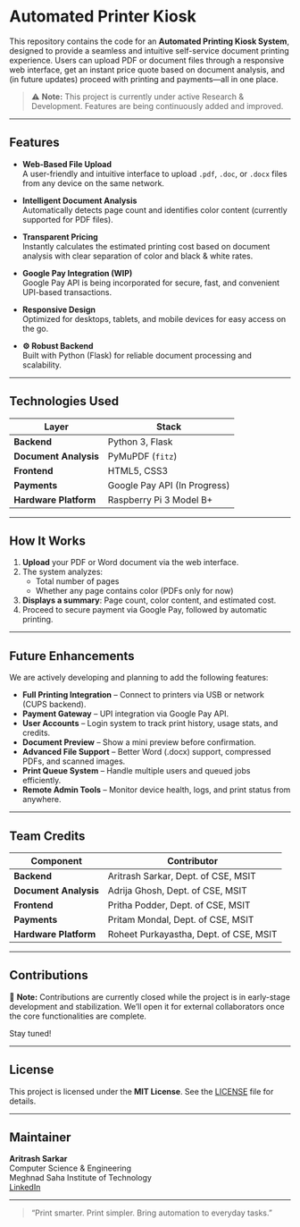# Automated Printer Kiosk

This repository contains the code for an **Automated Printing Kiosk System**, designed to provide a seamless and intuitive self-service document printing experience. Users can upload PDF or document files through a responsive web interface, get an instant price quote based on document analysis, and (in future updates) proceed with printing and payments—all in one place.

> ⚠️ **Note:** This project is currently under active Research & Development. Features are being continuously added and improved.

---

##  Features

- **Web-Based File Upload**  
  A user-friendly and intuitive interface to upload `.pdf`, `.doc`, or `.docx` files from any device on the same network.

- **Intelligent Document Analysis**  
  Automatically detects page count and identifies color content (currently supported for PDF files).

- **Transparent Pricing**  
  Instantly calculates the estimated printing cost based on document analysis with clear separation of color and black & white rates.

- **Google Pay Integration (WIP)**  
  Google Pay API is being incorporated for secure, fast, and convenient UPI-based transactions.

- **Responsive Design**  
  Optimized for desktops, tablets, and mobile devices for easy access on the go.

- **⚙ Robust Backend**  
  Built with Python (Flask) for reliable document processing and scalability.

---

##  Technologies Used

| Layer                 | Stack                      |
|----------------------|----------------------------|
| **Backend**          | Python 3, Flask             |
| **Document Analysis**| PyMuPDF (`fitz`)            |
| **Frontend**         | HTML5, CSS3                 |
| **Payments**         | Google Pay API (In Progress)|
| **Hardware Platform**| Raspberry Pi 3 Model B+     |

---

## How It Works

1. **Upload** your PDF or Word document via the web interface.
2. The system analyzes:
   - Total number of pages
   - Whether any page contains color (PDFs only for now)
3. **Displays a summary**: Page count, color content, and estimated cost.
4. Proceed to secure payment via Google Pay, followed by automatic printing.

---

## Future Enhancements

We are actively developing and planning to add the following features:

- **Full Printing Integration** – Connect to printers via USB or network (CUPS backend).
- **Payment Gateway** – UPI integration via Google Pay API.
- **User Accounts** – Login system to track print history, usage stats, and credits.
- **Document Preview** – Show a mini preview before confirmation.
- **Advanced File Support** – Better Word (.docx) support, compressed PDFs, and scanned images.
- **Print Queue System** – Handle multiple users and queued jobs efficiently.
- **Remote Admin Tools** – Monitor device health, logs, and print status from anywhere.

---

## Team Credits

| Component             | Contributor                                    |
|-----------------------|------------------------------------------------|
| **Backend**           | Aritrash Sarkar, Dept. of CSE, MSIT            |
| **Document Analysis** | Adrija Ghosh, Dept. of CSE, MSIT               |
| **Frontend**          | Pritha Podder, Dept. of CSE, MSIT              |
| **Payments**          | Pritam Mondal, Dept. of CSE, MSIT              |
| **Hardware Platform** | Roheet Purkayastha, Dept. of CSE, MSIT         |

---

## Contributions

🚫 **Note:** Contributions are currently closed while the project is in early-stage development and stabilization. We’ll open it for external collaborators once the core functionalities are complete.

Stay tuned!

---

## License

This project is licensed under the **MIT License**. See the [LICENSE](LICENSE) file for details.

---

## Maintainer

**Aritrash Sarkar**  
Computer Science & Engineering  
Meghnad Saha Institute of Technology  
[LinkedIn](https://linkedin.com/in/aritrash-sarkar-50800b23b/) 

---

> “Print smarter. Print simpler. Bring automation to everyday tasks.”